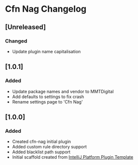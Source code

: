 <!-- Keep a Changelog guide -> https://keepachangelog.com -->

# Cfn Nag Changelog

## [Unreleased]
### Changed
- Update plugin name capitalisation

## [1.0.1]
### Added
- Update package names and vendor to MMTDigital
- Add defaults to settings to fix crash
- Rename settings page to 'Cfn Nag'

## [1.0.0]
### Added
- Created cfn-nag initial plugin
- Added custom rule directory support
- Added blacklist path support
- Initial scaffold created from [IntelliJ Platform Plugin Template](https://github.com/JetBrains/intellij-platform-plugin-template)